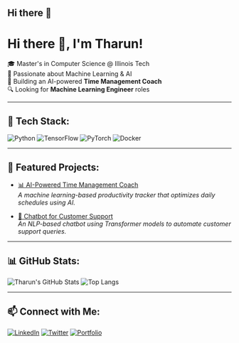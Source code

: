 ## Hi there 👋

<!--
**K-Tharun/K-Tharun** is a ✨ _special_ ✨ repository because its `README.md` (this file) appears on your GitHub profile.

Here are some ideas to get you started:

- 🔭 I’m currently working on ...
- 🌱 I’m currently learning ...
- 👯 I’m looking to collaborate on ...
- 🤔 I’m looking for help with ...
- 💬 Ask me about ...
- 📫 How to reach me: ...
- 😄 Pronouns: ...
- ⚡ Fun fact: ...
-->

# Hi there 👋, I'm Tharun!

🎓 Master's in Computer Science @ Illinois Tech  
🤖 Passionate about Machine Learning & AI  
🚀 Building an AI-powered **Time Management Coach**  
🔍 Looking for **Machine Learning Engineer** roles  

---

## 🔧 Tech Stack:
![Python](https://img.shields.io/badge/Python-3776AB?style=for-the-badge&logo=python&logoColor=white)
![TensorFlow](https://img.shields.io/badge/TensorFlow-FF6F00?style=for-the-badge&logo=tensorflow&logoColor=white)
![PyTorch](https://img.shields.io/badge/PyTorch-EE4C2C?style=for-the-badge&logo=pytorch&logoColor=white)
![Docker](https://img.shields.io/badge/Docker-2496ED?style=for-the-badge&logo=docker&logoColor=white)

---

## 🚀 Featured Projects:

- [📊 AI-Powered Time Management Coach](https://github.com/Tharun/TimeManagementCoach)  
  _A machine learning-based productivity tracker that optimizes daily schedules using AI._

- [🤖 Chatbot for Customer Support](https://github.com/Tharun/Chatbot)  
  _An NLP-based chatbot using Transformer models to automate customer support queries._

---

## 📊 GitHub Stats:
![Tharun's GitHub Stats](https://github-readme-stats.vercel.app/api?username=Tharun&show_icons=true&theme=radical)
![Top Langs](https://github-readme-stats.vercel.app/api/top-langs/?username=Tharun&layout=compact&theme=radical)

---

## 📫 Connect with Me:
[![LinkedIn](https://img.shields.io/badge/LinkedIn-0A66C2?style=for-the-badge&logo=linkedin&logoColor=white)](https://www.linkedin.com/in/tharun)
[![Twitter](https://img.shields.io/badge/Twitter-1DA1F2?style=for-the-badge&logo=twitter&logoColor=white)](https://twitter.com/tharun)
[![Portfolio](https://img.shields.io/badge/Portfolio-000000?style=for-the-badge&logo=About.me&logoColor=white)](https://tharun.me)
